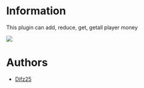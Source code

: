 # Information
This plugin can add, reduce, get, getall player money

<img src="https://poggit.pmmp.io/shield.state/AvresThirst">

# Authors
- [Difz25](https://github.com/Difz25)
